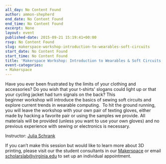 ```yaml
---
all_day: No Content Found
author: ammon-shepherd
end_date: No Content Found
end_time: No Content Found
excerpt: None
layout: event
published-date: 2015-09-21 15:19:41+00:00
rsvp: No Content Found
slug: makerspace-workshop-introduction-to-wearables-soft-circuits
start_date: No Content Found
start_time: No Content Found
title: 'Makerspace Workshop: Introduction to Wearables & Soft Circuits'
event-categories:
- Makerspace
---
```


Have you ever been frustrated by the limits of your clothing and accessories? Do you wish that your t-shirts' slogans could light up or that your cycling jacket had turn signals on the back? This beginner workshop will introduce the basics of sewing soft circuits and explore current trends in wearable computing.  To hit the ground running, you will leave the workshop with your own pair of texting gloves, either made by hacking a favorite pair or using the samples we provide. All materials will be provided (unless you want to use your own gloves) and no previous experience with sewing or electronics is necessary.


Instructor: [Julia Schrank](http://scholarslab.org/people/julia-schrank/)

If you can’t make this session but would like to learn more about 3D printing, please visit our the student consultants in our [Makerspace](http://scholarslab.org/makerspace/) or email [scholarslab@virginia.edu](mailto:scholarslab@virginia.edu) to set up an individual appointment.
